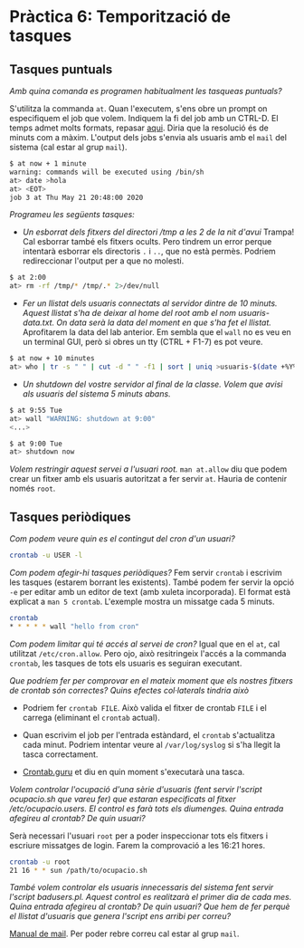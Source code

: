 # Pràctica 6: Temporització de tasques

## Tasques puntuals

*Amb quina comanda es programen habitualment les tasqueas puntuals?*

S'utilitza la commanda `at`. Quan l'executem, s'ens obre un prompt on
especifiquem el job que volem. Indiquem la fi del job amb un CTRL-D. El temps
admet molts formats, repasar [aqui](https://www.computerhope.com/unix/uat.htm).
Diria que la resolució és de minuts com a màxim. L'output dels jobs s'envia als
usuaris amb el `mail` del sistema (cal estar al grup `mail`).

```bash
$ at now + 1 minute
warning: commands will be executed using /bin/sh
at> date >hola    
at> <EOT> 
job 3 at Thu May 21 20:48:00 2020
```

*Programeu les següents tasques:*
* *Un esborrat dels fitxers del directori /tmp a les 2 de la nit d'avui*
  Trampa! Cal esborrar també els fitxers ocults. Pero tindrem un error perque
  intentarà esborrar els directoris `.` i `..`, que no està permès. Podriem
  redireccionar l'output per a que no molesti.
```bash
$ at 2:00
at> rm -rf /tmp/* /tmp/.* 2>/dev/null
```

* *Fer un llistat dels usuaris connectats al servidor dintre de 10 minuts.
  Aquest llistat s'ha de deixar al home del root amb el
  nom usuaris-data.txt. On data serà la data del moment en que s'ha fet el
  llistat.* Aprofitarem la data del lab anterior. Em sembla que el `wall` no es
  veu en un terminal GUI, però si obres un tty (CTRL + F1-7) es pot veure.
```bash
$ at now + 10 minutes
at> who | tr -s " " | cut -d " " -f1 | sort | uniq >usuaris-$(date +%Y%m%d%H%M).txt
```

* *Un shutdown del vostre servidor al final de la classe. Volem que avisi als
  usuaris del sistema 5 minuts abans.*
```bash
$ at 9:55 Tue
at> wall "WARNING: shutdown at 9:00"
<...>

$ at 9:00 Tue
at> shutdown now
```

*Volem restringir aquest servei a l'usuari root.* `man at.allow` diu que podem
crear un fitxer amb els usuaris autoritzat a fer servir `at`. Hauria de
contenir només `root`.

## Tasques periòdiques

*Com podem veure quin es el contingut del cron d'un usuari?*
```bash
crontab -u USER -l
```

*Com podem afegir-hi tasques periòdiques?* Fem servir `crontab` i escrivim les
tasques (estarem borrant les existents). També podem fer servir la opció `-e`
per editar amb un editor de text (amb xuleta incorporada). El format està
explicat a `man 5 crontab`. L'exemple mostra un missatge cada 5 minuts.
```bash
crontab
* * * * * wall "hello from cron"
```

*Com podem limitar qui té accés al servei de cron?* Igual que en el `at`,
cal utilitzat `/etc/cron.allow`. Pero ojo, això resitringeix l'accés a la
commanda `crontab`, les tasques de tots els usuaris es seguiran executant.

*Que podríem fer per comprovar en el mateix moment que els nostres fitxers de
crontab són correctes? Quins efectes col·laterals tindria això*

* Podriem fer `crontab FILE`. Això valida el fitxer de crontab `FILE` i el
  carrega (eliminant el `crontab` actual).

* Quan escrivim el job per l'entrada estàndard, el `crontab` s'actualitza cada
  minut. Podriem intentar veure al `/var/log/syslog` si s'ha llegit la tasca
  correctament.

* [Crontab.guru](https://crontab.guru) et diu en quin moment s'executarà una
  tasca.

*Volem controlar l'ocupació d'una sèrie d'usuaris (fent servir l'script
ocupacio.sh que vareu fer) que estaran especificats al fitxer
/etc/ocupacio.users. El control es farà tots els diumenges. Quina entrada
afegireu al crontab? De quin usuari?*

Serà necessari l'usuari `root` per a poder inspeccionar tots els fitxers i
escriure missatges de login. Farem la comprovació a les 16:21 hores.
```bash
crontab -u root
21 16 * * sun /path/to/ocupacio.sh
``` 

*També volem controlar els usuaris innecessaris del sistema fent servir l'script
badusers.pl. Aquest control es realitzarà el primer dia de cada mes. Quina
entrada afegireu al crontab? De quin usuari? Que hem de fer perquè el llistat
d'usuaris que genera l'script ens arribi per correu?*

[Manual de mail](https://mailutils.org/manual/html_secition/mail.html). Per
poder rebre correu cal estar al grup `mail`.

